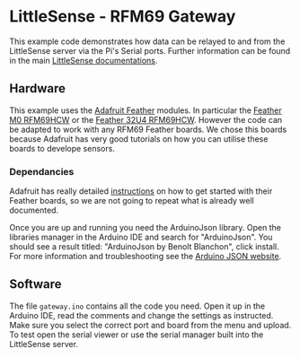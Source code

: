 # LittleSense - RFM69 Gateway
This example code demonstrates how data can be relayed to and from the LittleSense server via the Pi's Serial ports. Further information can be found in the main [LittleSense documentations](http://littlesense.readthedocs.io).

## Hardware
This example uses the [Adafruit Feather](https://www.adafruit.com/feather) modules. In particular the [Feather M0 RFM69HCW](https://www.adafruit.com/product/3177]) or the [Feather 32U4 RFM69HCW](https://www.adafruit.com/product/3077]). However the code can be adapted to work with any RFM69 Feather boards. We chose this boards because Adafruit has very good tutorials on how you can utilise these boards to develope sensors.

### Dependancies
Adafruit has really detailed [instructions](https://learn.adafruit.com/adafruit-feather-m0-radio-with-rfm69-packet-radio/overview) on how to get started with their Feather boards, so we are not going to repeat what is already well documented.

Once you are up and running you need the ArduinoJson library. Open the libraries manager in the Arduino IDE and search for "ArduinoJson". You should see a result titled: "ArduinoJson by Benolt Blanchon", click install. For more information and troubleshooting see the [Arduino JSON website](https://arduinojson.org/doc/installation/).

## Software
The file `gateway.ino` contains all the code you need. Open it up in the Arduino IDE, read the comments and change the settings as instructed. Make sure you select the correct port and board from the menu and upload. To test open the serial viewer or use the serial manager built into the LittleSense server.